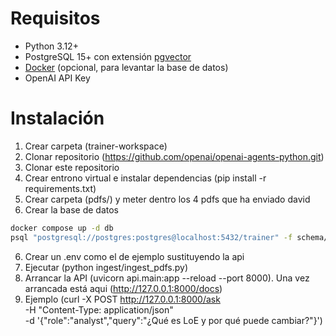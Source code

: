 # Requisitos
- Python 3.12+
- PostgreSQL 15+ con extensión [pgvector](https://github.com/pgvector/pgvector)
- [Docker](https://www.docker.com/) (opcional, para levantar la base de datos)
- OpenAI API Key

# Instalación
1. Crear carpeta (trainer-workspace)
2. Clonar repositorio (https://github.com/openai/openai-agents-python.git)
3. Clonar este repositorio 
4. Crear entrono virtual e instalar dependencias (pip install -r requirements.txt)
5. Crear carpeta (pdfs/) y meter dentro los 4 pdfs que ha enviado david
5. Crear la base de datos 
```bash
docker compose up -d db
psql "postgresql://postgres:postgres@localhost:5432/trainer" -f schema/init.sql
```
6. Crear un .env como el de ejemplo sustituyendo la api
7. Ejecutar (python ingest/ingest_pdfs.py)
8. Arrancar la API (uvicorn api.main:app --reload --port 8000). Una vez arrancada está aqui (http://127.0.0.1:8000/docs)
9. Ejemplo (curl -X POST http://127.0.0.1:8000/ask \
  -H "Content-Type: application/json" \
  -d '{"role":"analyst","query":"¿Qué es LoE y por qué puede cambiar?"}')
